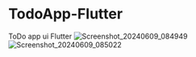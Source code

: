 # TodoApp-Flutter
ToDo app ui Flutter
![Screenshot_20240609_084949](https://github.com/Enki013/TodoApp-Flutter/assets/39771190/a4a6f2f9-d20b-422c-8195-41fa25d7910c)
![Screenshot_20240609_085022](https://github.com/Enki013/TodoApp-Flutter/assets/39771190/b0c7a444-2dc1-41d8-86a2-4c3542a6cb6e)
